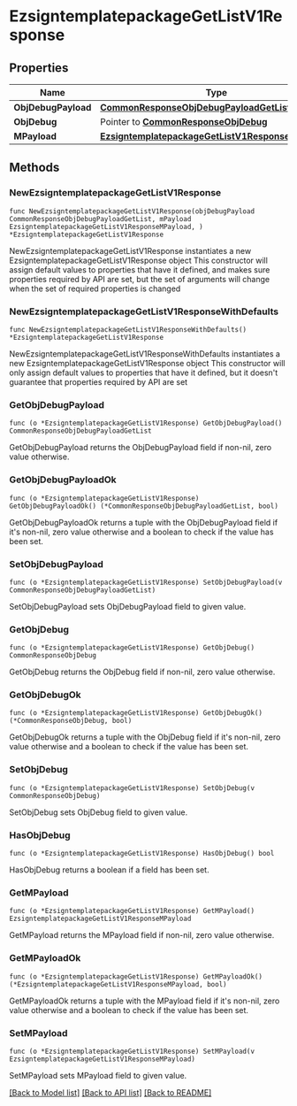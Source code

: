 # EzsigntemplatepackageGetListV1Response

## Properties

Name | Type | Description | Notes
------------ | ------------- | ------------- | -------------
**ObjDebugPayload** | [**CommonResponseObjDebugPayloadGetList**](CommonResponseObjDebugPayloadGetList.md) |  | 
**ObjDebug** | Pointer to [**CommonResponseObjDebug**](CommonResponseObjDebug.md) |  | [optional] 
**MPayload** | [**EzsigntemplatepackageGetListV1ResponseMPayload**](EzsigntemplatepackageGetListV1ResponseMPayload.md) |  | 

## Methods

### NewEzsigntemplatepackageGetListV1Response

`func NewEzsigntemplatepackageGetListV1Response(objDebugPayload CommonResponseObjDebugPayloadGetList, mPayload EzsigntemplatepackageGetListV1ResponseMPayload, ) *EzsigntemplatepackageGetListV1Response`

NewEzsigntemplatepackageGetListV1Response instantiates a new EzsigntemplatepackageGetListV1Response object
This constructor will assign default values to properties that have it defined,
and makes sure properties required by API are set, but the set of arguments
will change when the set of required properties is changed

### NewEzsigntemplatepackageGetListV1ResponseWithDefaults

`func NewEzsigntemplatepackageGetListV1ResponseWithDefaults() *EzsigntemplatepackageGetListV1Response`

NewEzsigntemplatepackageGetListV1ResponseWithDefaults instantiates a new EzsigntemplatepackageGetListV1Response object
This constructor will only assign default values to properties that have it defined,
but it doesn't guarantee that properties required by API are set

### GetObjDebugPayload

`func (o *EzsigntemplatepackageGetListV1Response) GetObjDebugPayload() CommonResponseObjDebugPayloadGetList`

GetObjDebugPayload returns the ObjDebugPayload field if non-nil, zero value otherwise.

### GetObjDebugPayloadOk

`func (o *EzsigntemplatepackageGetListV1Response) GetObjDebugPayloadOk() (*CommonResponseObjDebugPayloadGetList, bool)`

GetObjDebugPayloadOk returns a tuple with the ObjDebugPayload field if it's non-nil, zero value otherwise
and a boolean to check if the value has been set.

### SetObjDebugPayload

`func (o *EzsigntemplatepackageGetListV1Response) SetObjDebugPayload(v CommonResponseObjDebugPayloadGetList)`

SetObjDebugPayload sets ObjDebugPayload field to given value.


### GetObjDebug

`func (o *EzsigntemplatepackageGetListV1Response) GetObjDebug() CommonResponseObjDebug`

GetObjDebug returns the ObjDebug field if non-nil, zero value otherwise.

### GetObjDebugOk

`func (o *EzsigntemplatepackageGetListV1Response) GetObjDebugOk() (*CommonResponseObjDebug, bool)`

GetObjDebugOk returns a tuple with the ObjDebug field if it's non-nil, zero value otherwise
and a boolean to check if the value has been set.

### SetObjDebug

`func (o *EzsigntemplatepackageGetListV1Response) SetObjDebug(v CommonResponseObjDebug)`

SetObjDebug sets ObjDebug field to given value.

### HasObjDebug

`func (o *EzsigntemplatepackageGetListV1Response) HasObjDebug() bool`

HasObjDebug returns a boolean if a field has been set.

### GetMPayload

`func (o *EzsigntemplatepackageGetListV1Response) GetMPayload() EzsigntemplatepackageGetListV1ResponseMPayload`

GetMPayload returns the MPayload field if non-nil, zero value otherwise.

### GetMPayloadOk

`func (o *EzsigntemplatepackageGetListV1Response) GetMPayloadOk() (*EzsigntemplatepackageGetListV1ResponseMPayload, bool)`

GetMPayloadOk returns a tuple with the MPayload field if it's non-nil, zero value otherwise
and a boolean to check if the value has been set.

### SetMPayload

`func (o *EzsigntemplatepackageGetListV1Response) SetMPayload(v EzsigntemplatepackageGetListV1ResponseMPayload)`

SetMPayload sets MPayload field to given value.



[[Back to Model list]](../README.md#documentation-for-models) [[Back to API list]](../README.md#documentation-for-api-endpoints) [[Back to README]](../README.md)


